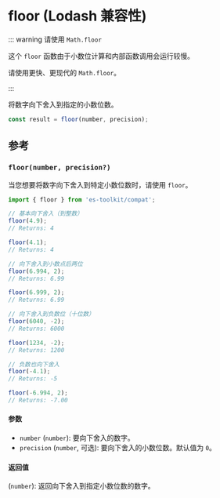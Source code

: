 # floor (Lodash 兼容性)

::: warning 请使用 `Math.floor`

这个 `floor` 函数由于小数位计算和内部函数调用会运行较慢。

请使用更快、更现代的 `Math.floor`。

:::

将数字向下舍入到指定的小数位数。

```typescript
const result = floor(number, precision);
```

## 参考

### `floor(number, precision?)`

当您想要将数字向下舍入到特定小数位数时，请使用 `floor`。

```typescript
import { floor } from 'es-toolkit/compat';

// 基本向下舍入（到整数）
floor(4.9);
// Returns: 4

floor(4.1);
// Returns: 4

// 向下舍入到小数点后两位
floor(6.994, 2);
// Returns: 6.99

floor(6.999, 2);
// Returns: 6.99

// 向下舍入到负数位（十位数）
floor(6040, -2);
// Returns: 6000

floor(1234, -2);
// Returns: 1200

// 负数也向下舍入
floor(-4.1);
// Returns: -5

floor(-6.994, 2);
// Returns: -7.00
```

#### 参数

- `number` (`number`): 要向下舍入的数字。
- `precision` (`number`, 可选): 要向下舍入的小数位数。默认值为 `0`。

#### 返回值

(`number`): 返回向下舍入到指定小数位数的数字。